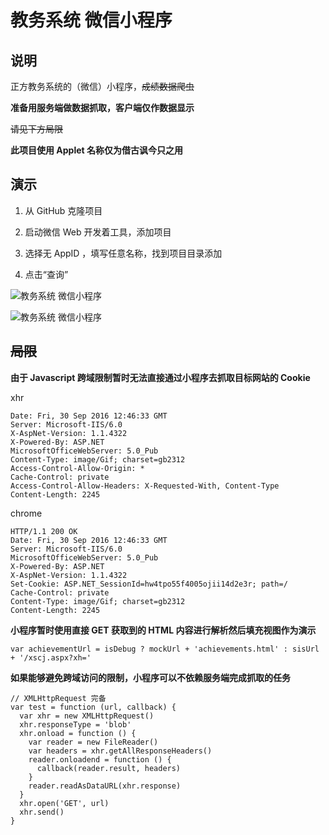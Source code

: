 # 教务系统 微信小程序 

## 说明

正方教务系统的（微信）小程序，~~成绩数据爬虫~~

**准备用服务端做数据抓取，客户端仅作数据显示**

~~请见下方局限~~

**此项目使用 Applet 名称仅为借古讽今只之用**

## 演示

1. 从 GitHub 克隆项目

2. 启动微信 Web 开发着工具，添加项目

3. 选择无 AppID ，填写任意名称，找到项目目录添加

4. 点击“查询”

![教务系统 微信小程序](https://raw.githubusercontent.com/zh-h/student-information-system-wechat-applet/master/image/1.png)

![教务系统 微信小程序](https://raw.githubusercontent.com/zh-h/student-information-system-wechat-applet/master/image/2.png)


## ~~局限~~ ##

**由于 Javascript 跨域限制暂时无法直接通过小程序去抓取目标网站的 Cookie**

xhr
```
Date: Fri, 30 Sep 2016 12:46:33 GMT
Server: Microsoft-IIS/6.0
X-AspNet-Version: 1.1.4322
X-Powered-By: ASP.NET
MicrosoftOfficeWebServer: 5.0_Pub
Content-Type: image/Gif; charset=gb2312
Access-Control-Allow-Origin: *
Cache-Control: private
Access-Control-Allow-Headers: X-Requested-With, Content-Type
Content-Length: 2245

```
chrome
```
HTTP/1.1 200 OK
Date: Fri, 30 Sep 2016 12:46:33 GMT
Server: Microsoft-IIS/6.0
MicrosoftOfficeWebServer: 5.0_Pub
X-Powered-By: ASP.NET
X-AspNet-Version: 1.1.4322
Set-Cookie: ASP.NET_SessionId=hw4tpo55f4005ojii14d2e3r; path=/
Cache-Control: private
Content-Type: image/Gif; charset=gb2312
Content-Length: 2245
```

**小程序暂时使用直接 GET 获取到的 HTML 内容进行解析然后填充视图作为演示**

```
var achievementUrl = isDebug ? mockUrl + 'achievements.html' : sisUrl + '/xscj.aspx?xh='
```

**如果能够避免跨域访问的限制，小程序可以不依赖服务端完成抓取的任务**

```
// XMLHttpRequest 完备
var test = function (url, callback) {
  var xhr = new XMLHttpRequest()
  xhr.responseType = 'blob'
  xhr.onload = function () {
    var reader = new FileReader()
    var headers = xhr.getAllResponseHeaders()
    reader.onloadend = function () {
      callback(reader.result, headers)
    }
    reader.readAsDataURL(xhr.response)
  }
  xhr.open('GET', url)
  xhr.send()
}
```